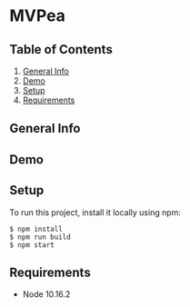 # MVPea

## Table of Contents

1. [General Info](#general-info)
1. [Demo](#demo)
1. [Setup](#setup)
1. [Requirements](#requirements)

## General Info

>

## Demo


## Setup
To run this project, install it locally using npm:

    $ npm install
    $ npm run build
    $ npm start

## Requirements
- Node 10.16.2
